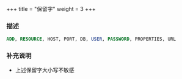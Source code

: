 +++
title = "保留字"
weight = 3
+++

### 描述

```sql
ADD, RESOURCE, HOST, PORT, DB, USER, PASSWORD, PROPERTIES, URL
```

### 补充说明

- 上述保留字大小写不敏感